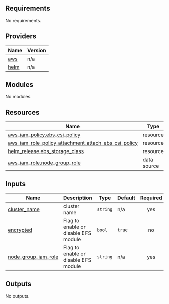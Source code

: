 <!-- BEGIN_TF_DOCS -->
## Requirements

No requirements.

## Providers

| Name | Version |
|------|---------|
| <a name="provider_aws"></a> [aws](#provider\_aws) | n/a |
| <a name="provider_helm"></a> [helm](#provider\_helm) | n/a |

## Modules

No modules.

## Resources

| Name | Type |
|------|------|
| [aws_iam_policy.ebs_csi_policy](https://registry.terraform.io/providers/hashicorp/aws/latest/docs/resources/iam_policy) | resource |
| [aws_iam_role_policy_attachment.attach_ebs_csi_policy](https://registry.terraform.io/providers/hashicorp/aws/latest/docs/resources/iam_role_policy_attachment) | resource |
| [helm_release.ebs_storage_class](https://registry.terraform.io/providers/hashicorp/helm/latest/docs/resources/release) | resource |
| [aws_iam_role.node_group_role](https://registry.terraform.io/providers/hashicorp/aws/latest/docs/data-sources/iam_role) | data source |

## Inputs

| Name | Description | Type | Default | Required |
|------|-------------|------|---------|:--------:|
| <a name="input_cluster_name"></a> [cluster\_name](#input\_cluster\_name) | cluster name | `string` | n/a | yes |
| <a name="input_encrypted"></a> [encrypted](#input\_encrypted) | Flag to enable or disable EFS module | `bool` | `true` | no |
| <a name="input_node_group_iam_role"></a> [node\_group\_iam\_role](#input\_node\_group\_iam\_role) | Flag to enable or disable EFS module | `string` | n/a | yes |

## Outputs

No outputs.
<!-- END_TF_DOCS -->